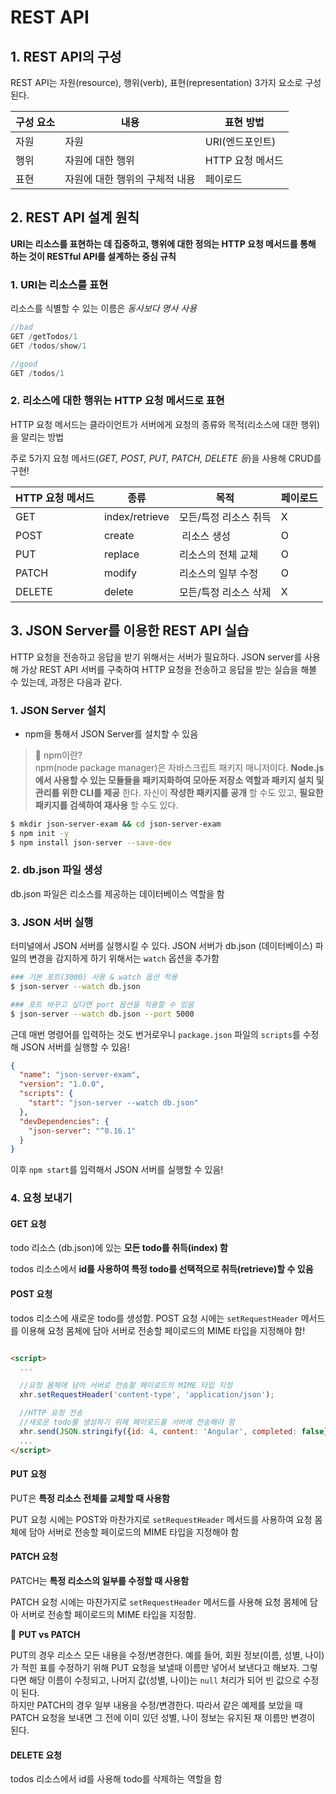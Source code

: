 # REST API

## 1. REST API의 구성

REST API는 자원(resource), 행위(verb), 표현(representation) 3가지 요소로 구성된다. 

| 구성 요소 | 내용 | 표현 방법 |
| --- | --- | --- |
| 자원 | 자원 | URI(엔드포인트) |
| 행위 | 자원에 대한 행위 | HTTP 요청 메서드 |
| 표현 | 자원에 대한 행위의 구체적 내용 | 페이로드 |

## 2. REST API 설계 원칙 

__URI는 리소스를 표현하는 데 집중하고, 행위에 대한 정의는 HTTP 요청 메서드를 통해 하는 것이 RESTful API를 설계하는 중심 규칙__

### 1. URI는 리소스를 표현

리소스를 식별할 수 있는 이름은 _동사보다 명사 사용_

```js
//bad
GET /getTodos/1
GET /todos/show/1

//good
GET /todos/1
```


### 2. 리소스에 대한 행위는 HTTP 요청 메서드로 표현

HTTP 요청 메서드는 클라이언트가 서버에게 요청의 종류와 목적(리소스에 대한 행위)을 알리는 방법

주로 5가지 요청 메서드(_GET, POST, PUT, PATCH, DELETE 등_)을 사용해 CRUD를 구현!

| HTTP 요청 메서드 | 종류 | 목적 | 페이로드 |
| --- | --- | --- | --- |
| GET | index/retrieve | 모든/특정 리소스 취득 | X |
| POST | create |  리소스 생성 | O |
| PUT | replace | 리소스의 전체 교체 | O |
| PATCH | modify | 리소스의 일부 수정 | O |
| DELETE | delete | 모든/특정 리소스 삭제 | X |

## 3. JSON Server를 이용한 REST API 실습

HTTP 요청을 전송하고 응답을 받기 위해서는 서버가 필요하다. JSON server를 사용해 가상 REST API 서버를 구축하여 HTTP 요청을 전송하고 응답을 받는 실습을 해볼 수 있는데, 과정은 다음과 같다.

### 1. JSON Server 설치

- npm을 통해서 JSON Server를 설치할 수 있음

> 📌 npm이란? <br> npm(node package manager)은 자바스크립트 패키지 매니저이다. __Node.js에서 사용할 수 있는 모듈들을 패키지화하여 모아둔 저장소 역할과 패키지 설치 및 관리를 위한 CLI를 제공__ 한다. 자신이 __작성한 패키지를 공개__ 할 수도 있고, __필요한 패키지를 검색하여 재사용__ 할 수도 있다. 

```bash
$ mkdir json-server-exam && cd json-server-exam
$ npm init -y
$ npm install json-server --save-dev
```

### 2. db.json 파일 생성

db.json 파일은 리소스를 제공하는 데이터베이스 역할을 함

### 3. JSON 서버 실행

터미널에서 JSON 서버를 실행시킬 수 있다. JSON 서버가 db.json (데이터베이스) 파일의 변경을 감지하게 하기 위해서는 `watch` 옵션을 추가함

```bash
### 기본 포트(3000) 사용 & watch 옵션 적용
$ json-server --watch db.json

### 포트 바꾸고 싶다면 port 옵션을 적용할 수 있음
$ json-server --watch db.json --port 5000
```

근데 매번 명령어를 입력하는 것도 번거로우니 `package.json` 파일의 `scripts`를 수정해 JSON 서버를 실행할 수 있음! 

```json
{
  "name": "json-server-exam",
  "version": "1.0.0",
  "scripts": {
    "start": "json-server --watch db.json"
  },
  "devDependencies": {
    "json-server": "^0.16.1"
  }
}
```

이후 `npm start`를 입력해서 JSON 서버를 실행할 수 있음!

### 4. 요청 보내기

#### GET 요청

todo 리소스 (db.json)에 있는 __모든 todo를 취득(index) 함__

todos 리소스에서 __id를 사용하여 특정 todo를 선택적으로 취득(retrieve)할 수 있음__

#### POST 요청

todos 리소스에 새로운 todo를 생성함. POST 요청 시에는 `setRequestHeader` 메서드를 이용해 요청 몸체에 담아 서버로 전송할 페이로드의 MIME 타입을 지정해야 함!

```html

<script>
  ...

  //요청 몸체에 담아 서버로 전송할 페이로드의 MIME 타입 지정
  xhr.setRequestHeader('content-type', 'application/json');

  //HTTP 요청 전송
  //새로운 todo를 생성하기 위해 페이로드를 서버에 전송해야 함
  xhr.send(JSON.stringify({id: 4, content: 'Angular', completed: false}));
  ...
</script>
```

#### PUT 요청

PUT은 __특정 리소스 전체를 교체할 때 사용함__

PUT 요청 시에는 POST와 마찬가지로 `setRequestHeader` 메서드를 사용하여 요청 몸체에 담아 서버로 전송할 페이로드의 MIME 타입을 지정해야 함

#### PATCH 요청

PATCH는 __특정 리소스의 일부를 수정할 때 사용함__

PATCH 요청 시에는 마찬가지로 `setRequestHeader` 메서드를 사용해 요청 몸체에 담아 서버로 전송할 페이로드의 MIME 타입을 지정함. 

📌 __PUT vs PATCH__

PUT의 경우 리소스 모든 내용을 수정/변경한다. 예를 들어, 회원 정보(이름, 성별, 나이)가 적힌 표를 수정하기 위해 PUT 요청을 보낼때 이름만 넣어서 보낸다고 해보자. 그렇다면 해당 이름이 수정되고, 나머지 값(성별, 나이)는 `null` 처리가 되어 빈 값으로 수정이 된다. <br>
하지만 PATCH의 경우 일부 내용을 수정/변경한다. 따라서 같은 예제를 보았을 때 PATCH 요청을 보내면 그 전에 이미 있던 성별, 나이 정보는 유지된 채 이름만 변경이 된다.

#### DELETE 요청

todos 리소스에서 id를 사용해 todo를 삭제하는 역할을 함
